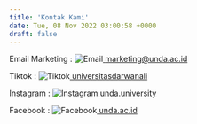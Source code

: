 ```yaml
---
title: 'Kontak Kami'
date: Tue, 08 Nov 2022 03:00:58 +0000
draft: false
---
```



Email Marketing : ![Email](/images/icons8-mail-10.png)[ marketing@unda.ac.id](mailto:marketing@unda.ac.id)

Tiktok         : ![Tiktok](/images/icons8-tiktok-10.png)[ universitasdarwanali](https://www.tiktok.com/@universitasdarwanali)

Instagram      : ![Instagram](/images/icons8-instagram-10-2.png)[ unda.university](https://www.instagram.com/unda.university/)

Facebook       : ![Facebook](/images/icons8-facebook-10-2.png)[ unda.ac.id](https://www.facebook.com/unda.ac.id/)

